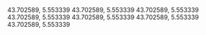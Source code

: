 43.702589, 5.553339 43.702589, 5.553339 43.702589, 5.553339 43.702589, 5.553339 43.702589, 5.553339 43.702589, 5.553339 43.702589, 5.553339

